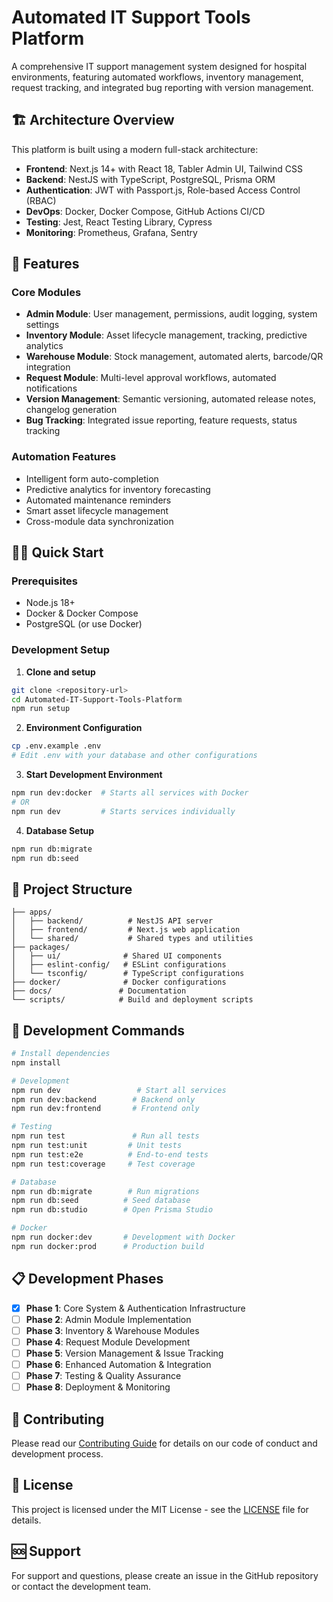 # Automated IT Support Tools Platform

A comprehensive IT support management system designed for hospital environments, featuring automated workflows, inventory management, request tracking, and integrated bug reporting with version management.

## 🏗️ Architecture Overview

This platform is built using a modern full-stack architecture:

- **Frontend**: Next.js 14+ with React 18, Tabler Admin UI, Tailwind CSS
- **Backend**: NestJS with TypeScript, PostgreSQL, Prisma ORM
- **Authentication**: JWT with Passport.js, Role-based Access Control (RBAC)
- **DevOps**: Docker, Docker Compose, GitHub Actions CI/CD
- **Testing**: Jest, React Testing Library, Cypress
- **Monitoring**: Prometheus, Grafana, Sentry

## 🚀 Features

### Core Modules
- **Admin Module**: User management, permissions, audit logging, system settings
- **Inventory Module**: Asset lifecycle management, tracking, predictive analytics
- **Warehouse Module**: Stock management, automated alerts, barcode/QR integration
- **Request Module**: Multi-level approval workflows, automated notifications
- **Version Management**: Semantic versioning, automated release notes, changelog generation
- **Bug Tracking**: Integrated issue reporting, feature requests, status tracking

### Automation Features
- Intelligent form auto-completion
- Predictive analytics for inventory forecasting
- Automated maintenance reminders
- Smart asset lifecycle management
- Cross-module data synchronization

## 🏃‍♂️ Quick Start

### Prerequisites
- Node.js 18+
- Docker & Docker Compose
- PostgreSQL (or use Docker)

### Development Setup

1. **Clone and setup**
```bash
git clone <repository-url>
cd Automated-IT-Support-Tools-Platform
npm run setup
```

2. **Environment Configuration**
```bash
cp .env.example .env
# Edit .env with your database and other configurations
```

3. **Start Development Environment**
```bash
npm run dev:docker  # Starts all services with Docker
# OR
npm run dev         # Starts services individually
```

4. **Database Setup**
```bash
npm run db:migrate
npm run db:seed
```

## 📁 Project Structure

```
├── apps/
│   ├── backend/          # NestJS API server
│   ├── frontend/         # Next.js web application
│   └── shared/           # Shared types and utilities
├── packages/
│   ├── ui/              # Shared UI components
│   ├── eslint-config/   # ESLint configurations
│   └── tsconfig/        # TypeScript configurations
├── docker/              # Docker configurations
├── docs/               # Documentation
└── scripts/            # Build and deployment scripts
```

## 🔧 Development Commands

```bash
# Install dependencies
npm install

# Development
npm run dev                 # Start all services
npm run dev:backend        # Backend only
npm run dev:frontend       # Frontend only

# Testing
npm run test               # Run all tests
npm run test:unit         # Unit tests
npm run test:e2e          # End-to-end tests
npm run test:coverage     # Test coverage

# Database
npm run db:migrate        # Run migrations
npm run db:seed          # Seed database
npm run db:studio        # Open Prisma Studio

# Docker
npm run docker:dev       # Development with Docker
npm run docker:prod      # Production build
```

## 📋 Development Phases

- [x] **Phase 1**: Core System & Authentication Infrastructure
- [ ] **Phase 2**: Admin Module Implementation
- [ ] **Phase 3**: Inventory & Warehouse Modules
- [ ] **Phase 4**: Request Module Development
- [ ] **Phase 5**: Version Management & Issue Tracking
- [ ] **Phase 6**: Enhanced Automation & Integration
- [ ] **Phase 7**: Testing & Quality Assurance
- [ ] **Phase 8**: Deployment & Monitoring

## 🤝 Contributing

Please read our [Contributing Guide](./CONTRIBUTING.md) for details on our code of conduct and development process.

## 📄 License

This project is licensed under the MIT License - see the [LICENSE](LICENSE) file for details.

## 🆘 Support

For support and questions, please create an issue in the GitHub repository or contact the development team.
